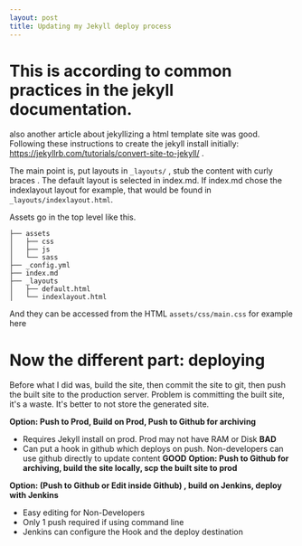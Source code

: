 ```yaml
---
layout: post
title: Updating my Jekyll deploy process
---
```

# This is according to common practices in the jekyll documentation.
also another article about jekyllizing a html template site was good.  
Following these instructions to create the jekyll install initially: https://jekyllrb.com/tutorials/convert-site-to-jekyll/ .  
  
The main point is, put layouts in `_layouts/` , stub the content with curly braces .  The default layout is selected in index.md.  If index.md chose the indexlayout layout for example, that would be found in `_layouts/indexlayout.html`.  
  
Assets go in the top level like this.  
```
├── assets
│   ├── css
│   ├── js
│   └── sass
├── _config.yml
├── index.md
├── _layouts
│   ├── default.html
│   └── indexlayout.html
```  
  
And they can be accessed from the HTML `assets/css/main.css` for example here  
  
# Now the different part:  deploying
Before what I did was, build the site, then commit the site to git, then push the built site to the production server.  Problem is committing the built site, it's a waste.  It's better to not store the generated site.  
  
**Option:  Push to Prod, Build on Prod, Push to Github for archiving**
* Requires Jekyll install on prod.  Prod may not have RAM or Disk **BAD**
* Can put a hook in github which deploys on push.  Non-developers can use github directly to update content **GOOD**
**Option: Push to Github for archiving, build the site locally, scp the built site to prod**
  
**Option:  (Push to Github or Edit inside Github) , build on Jenkins, deploy with Jenkins**  
* Easy editing for Non-Developers
* Only 1 push required if using command line
* Jenkins can configure the Hook and the deploy destination
